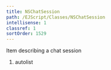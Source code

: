 ```yaml
---
title: NSChatSession
path: /EJScript/Classes/NSChatSession
intellisense: 1
classref: 1
sortOrder: 1529
---
```



Item describing a chat session




1. autolist

